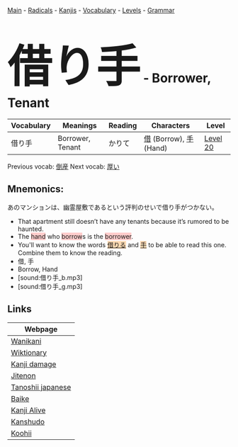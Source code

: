 <style> bigfont {font-size: 100px}</style>
[Main](../README.md) -
[Radicals](../radicals.md) -
[Kanjis](../kanjis.md) -
[Vocabulary](../vocabulary.md) -
[Levels](../levels.md) -
[Grammar](../grammar.md)
# <bigfont> 借り手</bigfont> - Borrower, Tenant 

| Vocabulary | Meanings | Reading | Characters | Level |
| --- | --- | --- | --- | --- |
| 借り手 | Borrower, Tenant | かりて |  [借](../kanjis/借.md) (Borrow), [手](../kanjis/手.md) (Hand) | [Level 20](../levels/wk_level20.md) |

Previous vocab: [倒産](倒産.md) Next vocab: [厚い](厚い.md) 

## Mnemonics:
あのマンションは、幽霊屋敷であるという評判のせいで借り手がつかない。
* That apartment still doesn’t have any tenants because it’s rumored to be haunted.
* The <span style="background-color:#ffcccb"> hand</span> who <span style="background-color:#ffcccb"> borrow</span>s is the <span style="background-color:#ffcccb"> borrower</span>.
* You'll want to know the words <span style="background-color:#fed8b1"> [借りる](https://jisho.org/search/借りる)</span> and <span style="background-color:#fed8b1"> [手](https://jisho.org/search/手)</span> to be able to read this one. Combine them to know the reading.
* 借, 手
* Borrow, Hand
* [sound:借り手_b.mp3]
* [sound:借り手_g.mp3]


## Links 

| Webpage |
| --- |
| [Wanikani          ](https://www.wanikani.com/kanji/借り手) |
| [Wiktionary        ](https://en.wiktionary.org/wiki/借り手) |
| [Kanji damage      ](http://www.kanjidamage.com/kanji/search?utf8=✓&q=借り手) |
| [Jitenon           ](https://jitenon.com/kanji/借り手) |
| [Tanoshii japanese ](https://www.tanoshiijapanese.com/dictionary/kanji.cfm?k=借り手) |
| [Baike             ](https://baike.baidu.com/item/借り手) |
| [Kanji Alive       ](https://app.kanjialive.com/借り手) |
| [Kanshudo          ](https://www.kanshudo.com/searchmn?q=借り手) |
| [Koohii            ](https://kanji.koohii.com/study/kanji/借り手) |
